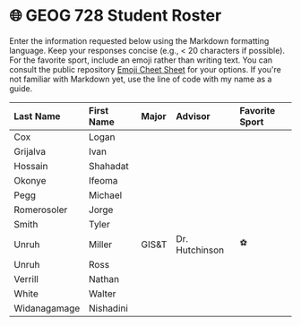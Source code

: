 # 🌐 GEOG 728 Student Roster

Enter the information requested below using the Markdown formatting language.  Keep your responses concise (e.g., < 20 characters if possible).  For the favorite sport, include an emoji rather than writing text.  You can consult the public repository [Emoji Cheet Sheet](https://github.com/ikatyang/emoji-cheat-sheet) for your options.  If you're not familiar with Markdown yet, use the line of code with my name as a guide.

| Last Name                    | First Name                   | Major                        | Advisor                      | Favorite Sport               |
| :--------------------------- | :--------------------------- | :--------------------------- | :--------------------------- | :--------------------------- |
| Cox | Logan |
| Grijalva | Ivan |
| Hossain | Shahadat |
| Okonye | Ifeoma |
| Pegg | Michael |
| Romerosoler | Jorge |
| Smith | Tyler |
| Unruh | Miller | GIS&T | Dr. Hutchinson | :soccer: |
| Unruh | Ross |
| Verrill | Nathan |
| White | Walter | 
| Widanagamage | Nishadini |
